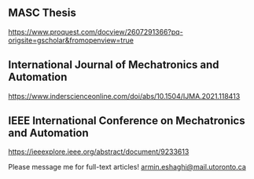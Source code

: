 ## MASC Thesis
https://www.proquest.com/docview/2607291366?pq-origsite=gscholar&fromopenview=true

## International Journal of Mechatronics and Automation
https://www.inderscienceonline.com/doi/abs/10.1504/IJMA.2021.118413

## IEEE International Conference on Mechatronics and Automation
https://ieeexplore.ieee.org/abstract/document/9233613

Please message me for full-text articles!
armin.eshaghi@mail.utoronto.ca
